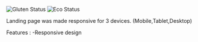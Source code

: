 ![Gluten Status](https://img.shields.io/badge/Gluten-Free-green.svg)
![Eco Status](https://img.shields.io/badge/ECO-Friendly-green.svg)<br>


Landing page  was made responsive for 3 devices. (Mobile,Tablet,Desktop)

Features :
-Responsive design 



